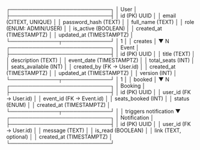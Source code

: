 ┌───────────────────────────┐
│ User │
├───────────────────────────┤
│ id (PK) UUID │
│ email (CITEXT, UNIQUE) │
│ password_hash (TEXT) │
│ full_name (TEXT) │
│ role (ENUM: ADMIN/USER) │
│ is_active (BOOLEAN) │
│ created_at (TIMESTAMPTZ) │
│ updated_at (TIMESTAMPTZ) │
└─────────────┬─────────────┘
│ 1
│
│ creates
│
▼ N
┌───────────────────────────┐
│ Event │
├───────────────────────────┤
│ id (PK) UUID │
│ title (TEXT) │
│ description (TEXT) │
│ event_date (TIMESTAMPTZ) │
│ total_seats (INT) │
│ seats_available (INT) │
│ created_by (FK → User.id) │
│ created_at (TIMESTAMPTZ) │
│ updated_at (TIMESTAMPTZ) │
│ version (INT) │
└─────────────┬─────────────┘
│ 1
│
│ booked
│
▼ N
┌───────────────────────────┐
│ Booking │
├───────────────────────────┤
│ id (PK) UUID │
│ user_id (FK → User.id) │
│ event_id (FK → Event.id) │
│ seats_booked (INT) │
│ status (ENUM) │
│ created_at (TIMESTAMPTZ) │
└─────────────┬─────────────┘
│
│ triggers notification
▼
┌───────────────────────────┐
│ Notification │
├───────────────────────────┤
│ id (PK) UUID │
│ user_id (FK → User.id) │
│ message (TEXT) │
│ is_read (BOOLEAN) │
│ link (TEXT, optional) │
│ created_at (TIMESTAMPTZ) │
└───────────────────────────┘
